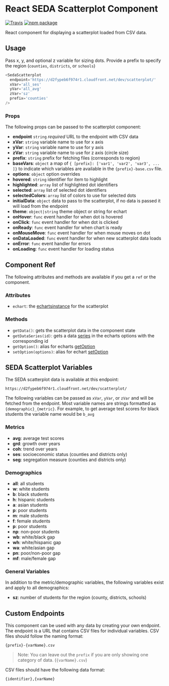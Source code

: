 # React SEDA Scatterplot Component

[![Travis][build-badge]][build]
[![npm package][npm-badge]][npm]

React component for displaying a scatterplot loaded from CSV data.

## Usage

Pass x, y, and optional z variable for sizing dots. Provide a prefix to specify the region (`counties`, `districts`, or `schools`)

```js
<SedaScatterplot
  endpoint='https://d2fypeb6f974r1.cloudfront.net/dev/scatterplot/'
  xVar='all_ses'
  yVar='all_avg'
  zVar='sz'
  prefix='counties'
/>
```

### Props

The following props can be passed to the scatterplot component:

  - **endpoint** `string` *required* URL to the endpoint with CSV data
  - **xVar**: `string` variable name to use for x axis
  - **yVar**: `string` variable name to use for y axis
  - **zVar**: `string` variable name to use for z axis (circle size)
  - **prefix**: `string` prefix for fetching files (corresponds to region)
  - **baseVars**: `object` a map of `{ [prefix]: ['var1', 'var2', 'var3', ... ]}` to indicate which variables are available in the `{prefix}-base.csv` file.
  - **options**: `object` option overrides
  - **hovered**: `string` identifier for item to highlight
  - **highlighted**: `array` list of highlighted dot identifiers
  - **selected**: `array` list of selected dot identifiers
  - **selectedColors**: `array` list of colors to use for selected dots
  - **initialData**: `object` data to pass to the scatterplot, if no data is passed it will load from the endpoint
  - **theme**: `object|string` theme object or string for echart
  - **onHover**: `func` event handler for when dot is hovered
  - **onClick**: `func` event handler for when dot is clicked
  - **onReady**: `func` event handler for when chart is ready
  - **onMouseMove**: `func` event handler for when mouse moves on dot
  - **onDataLoaded**: `func` event handler for when new scatterplot data loads
  - **onError**: `func` event handler for errors
  - **onLoading**: `func` event handler for loading status

## Component Ref

The following attributes and methods are available if you get a `ref` or the component.

### Attributes

  - `echart`: the [echartsinstance](https://ecomfe.github.io/echarts-doc/public/en/api.html#echartsInstance) for the scatterplot

### Methods

  - `getData()`: gets the scatterplot data in the component state
  - `getDataSeries(id)`: gets a data [series](https://ecomfe.github.io/echarts-doc/public/en/option.html#series) in the echarts options with the corresponding id
  - `getOption()`: alias for echarts [getOption](https://ecomfe.github.io/echarts-doc/public/en/api.html#echartsInstance.getOption)
  - `setOption(options)`: alias for echart [setOption](https://ecomfe.github.io/echarts-doc/public/en/api.html#echartsInstance.setOption)


## SEDA Scatterplot Variables

The SEDA scatterplot data is available at this endpoint:

```
https://d2fypeb6f974r1.cloudfront.net/dev/scatterplot/
```

The following variables can be passed as `xVar`, `yVar`, or `zVar` and will be fetched from the endpoint.  Most variable names are strings formatted as `{demographic}_{metric}`.  For example, to get average test scores for black students the variable name would be `b_avg`

### Metrics

  - **avg**: average test scores
  - **grd**: growth over years
  - **coh**: trend over years
  - **ses**: socioeconomic status (counties and districts only)
  - **seg**: segregation measure (counties and districts only)

### Demographics

  - **all**: all students
  - **w**: white students
  - **b**: black students
  - **h**: hispanic students
  - **a**: asian students
  - **p**: poor students
  - **m**: male students
  - **f**: female students
  - **p**: poor students
  - **np**: non-poor students
  - **wb**: white/black gap
  - **wh**: white/hispanic gap
  - **wa**: white/asian gap
  - **pn**: poor/non-poor gap
  - **mf**: male/female gap

### General Variables

In addition to the metric/demographic variables, the following variables exist and apply to all demographics:

  - **sz**: number of students for the region (county, districts, schools)

## Custom Endpoints

This component can be used with any data by creating your own endpoint.  The endpoint is a URL that contains CSV files for individual variables. CSV files should follow the naming format:

```
{prefix}-{varName}.csv
```

> Note: You can leave out the `prefix` if you are only showing one category of data. (`{varName}.csv`)

CSV files should have the following data format:

```
{identifier},{varName}
```


[build-badge]: https://img.shields.io/travis/Hyperobjekt/react-seda-scatterplot/master.png?style=flat-square
[build]: https://travis-ci.org/Hyperobjekt/react-seda-scatterplot

[npm-badge]: https://img.shields.io/npm/v/react-seda-scatterplot.png?style=flat-square
[npm]: https://www.npmjs.org/package/react-seda-scatterplot


